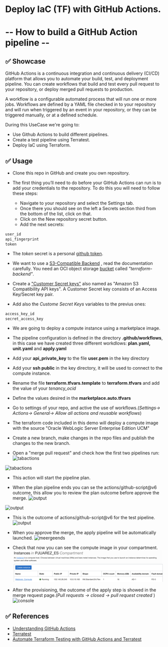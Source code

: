 #  Deploy IaC (TF) with GitHub Actions. 
# -- How to build a GitHub Action pipeline  --

## ✅ Showcase

GitHub Actions is a continuous integration and continuous delivery (CI/CD) platform that allows you to automate your build, test, and deployment pipeline. You can create workflows that build and test every pull request to your repository, or deploy merged pull requests to production.

A workflow is a configurable automated process that will run one or more jobs. Workflows are defined by a YAML file checked in to your repository and will run when triggered by an event in your repository, or they can be triggered manually, or at a defined schedule.

During this UseCase we're going to:

* Use Github Actions to build different pipelines.
* Create a test pipeline using Terratest.
* Deploy IaC using Terraform.

## ✅ Usage

* Clone this repo in GitHub and create you own repository.
* The first thing you’ll need to do before your GitHub Actions can run is to add your credentials to the repository. To do this you will need to follow these steps:

   * Navigate to your repository and select the Settings tab.
   * Once there you should see on the left a Secrets section third from the bottom of the list, click on that.
   * Click on the New repository secret button. 
   * Add the next secrets:

````
user_id
api_fingerprint
token
````
* The *token* secret is a personal [github token](https://docs.github.com/en/authentication/keeping-your-account-and-data-secure/creating-a-personal-access-token).
* We want to use a [S3-Compatible Backend](https://docs.oracle.com/en-us/iaas/Content/API/SDKDocs/terraformUsingObjectStore.htm) , read the documentation carefully. You need an OCI object storage [bucket](https://docs.oracle.com/en-us/iaas/Content/API/SDKDocs/terraformUsingObjectStore.htm) called *"terraform-backend"*.

* Create a ["Customer Secret keys"](https://docs.oracle.com/en-us/iaas/Content/Identity/Tasks/managingcredentials.htm#To4) also named as "Amazon S3 Compatibility API keys". A Customer Secret key consists of an Access Key/Secret key pair. 
* Add also the *Custome Secret Keys* variables to the previus ones:

````
access_key_id 
secret_access_key 
````
* We are going to deploy a compute instance using a marketplace image.

* The pipeline configuration is defined in the directory **.github/workflows**, in this case we have created three different workdlows: **plan.yaml, unit.yaml** and **apply.yaml**
* Add your **api_private_key** to the file **user.pem** in the key directory
* Add your **ssh public** in the key directory, it will be used to connect to the compute instance.
* Rename the file **terraform.tfvars.template** to **terraform.tfvars** and add the value of your *tenancy_ocid* 
* Define the values desired in the  **marketplace.auto.tfvars** 
* Go to settings of your repo, and active the use of workflows.(*Settings-> Actions-> General-> Allow all actions and reusable workflows*)

* The terraform code included in this demo will deploy a compute image with the source "Oracle WebLogic Server Enterprise Edition UCM"

* Create a new branch, make changes in the repo files and publish the changes to the new branch. 
* Open a "merge pull request" and check how the first two pipelines run:
![tabactions](images/Pullreques.png)

![tabactions](images/Pullreques1.png)

* This action will start the pipeline plan.

* When the plan pipeline ends you can se the actions/github-script@v6  outcome, this allow you to review the plan outcome before approve the merge.
![output](images/PlanOutcome.png)

![output](images/Planends.png)

* This is the outcome of actions/github-script@v6 for the test pipeline.
![output](images/testOutcome.png)

* When you approve the merge, the apply pipeline will be automatically launched.
![meergeends](images/meergeends.png)

* Check that now you can see the compute image in your compartment.
![console](images/compute.png)

* After the provisioning, the outcome of the apply step is showed in the merge request page.(*Pull requests -> closed -> pull request created* )
![console](images/OutcomeApply.png)


## ✅ References
* [Understanding GitHub Actions](https://docs.github.com/en/actions/learn-github-actions/understanding-github-actions)
* [Terratest](https://terratest.gruntwork.io/)
* [Automate Terraform Testing with GitHub Actions and Terratest](https://medium.com/@petriautero/automate-terraform-testing-with-github-actions-and-terratest-78d74331fdf8)

